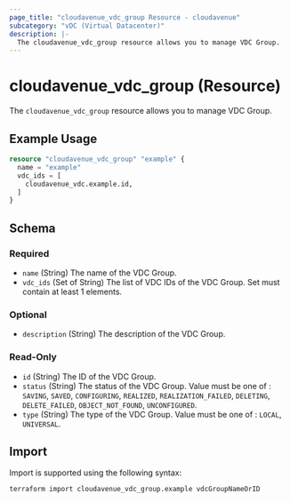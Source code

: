 ```yaml
---
page_title: "cloudavenue_vdc_group Resource - cloudavenue"
subcategory: "vDC (Virtual Datacenter)"
description: |-
  The cloudavenue_vdc_group resource allows you to manage VDC Group.
---
```


# cloudavenue_vdc_group (Resource)

The `cloudavenue_vdc_group` resource allows you to manage VDC Group.
 
## Example Usage

```terraform
resource "cloudavenue_vdc_group" "example" {
  name = "example"
  vdc_ids = [
    cloudavenue_vdc.example.id,
  ]
}
```

<!-- schema generated by tfplugindocs -->
## Schema

### Required

- `name` (String) The name of the VDC Group.
- `vdc_ids` (Set of String) The list of VDC IDs of the VDC Group. Set must contain at least 1 elements.

### Optional

- `description` (String) The description of the VDC Group.

### Read-Only

- `id` (String) The ID of the VDC Group.
- `status` (String) The status of the VDC Group. Value must be one of : `SAVING`, `SAVED`, `CONFIGURING`, `REALIZED`, `REALIZATION_FAILED`, `DELETING`, `DELETE_FAILED`, `OBJECT_NOT_FOUND`, `UNCONFIGURED`.
- `type` (String) The type of the VDC Group. Value must be one of : `LOCAL`, `UNIVERSAL`.

## Import

Import is supported using the following syntax:
```shell
terraform import cloudavenue_vdc_group.example vdcGroupNameOrID
```